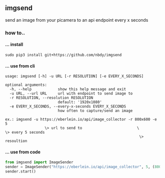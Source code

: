 ## imgsend
send an image from your picamera to an api endpoint every x seconds

### how to..
#### ... install
```shell script
sudo pip3 install git+https://github.com/nbdy/imgsend
```
#### ... use from cli
```shell script
usage: imgsend [-h] -u URL [-r RESOLUTION] [-e EVERY_X_SECONDS]

optional arguments:
  -h, --help            show this help message and exit
  -u URL, --url URL     url with endpoint to send image to
  -r RESOLUTION, --resolution RESOLUTION
                        default: '1920x1080'
  -e EVERY_X_SECONDS, --every-x-seconds EVERY_X_SECONDS
                        how often to capture/send an image

ex.: imgsend -u https://eberlein.io/api/image_collector -r 800x600 -e 5
                  \> url to send to                         \         \> every 5 seconds
                                                             \> resoultion
```
#### ... use from code
```python
from imgsend import ImageSender
sender = ImageSender("https://eberlein.io/api/image_collector", 5, (800, 600))
sender.start()
```
